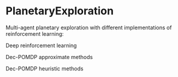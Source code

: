 # PlanetaryExploration

Multi-agent planetary exploration with different implementations of reinforcement learning:

Deep reinforcement learning

Dec-POMDP approximate methods

Dec-POMDP heuristic methods
